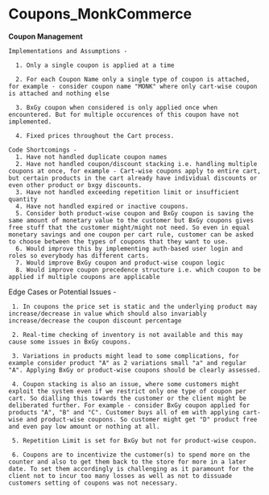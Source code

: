 # Coupons_MonkCommerce

**Coupon Management**

    Implementations and Assumptions -
    
      1. Only a single coupon is applied at a time
      
      2. For each Coupon Name only a single type of coupon is attached, for example - consider coupon name "MONK" where only cart-wise coupon is attached and nothing else
      
      3. BxGy coupon when considered is only applied once when encountered. But for multiple occurences of this coupon have not implemented.
      
      4. Fixed prices throughout the Cart process.

    Code Shortcomings - 
      1. Have not handled duplicate coupon names
      2. Have not handled coupon/discount stacking i.e. handling multiple coupons at once, for example - Cart-wise coupons apply to entire cart, but certain products in the cart already have individual discounts or even other product or bxgy discounts. 
      3. Have not handled exceeding repetition limit or insufficient quantity
      4. Have not handled expired or inactive coupons.
      5. Consider both product-wise coupon and BxGy coupon is saving the same amount of monetary value to the customer but BxGy coupons gives free stuff that the customer might/might not need. So even in equal monetary savings and one coupon per cart rule, customer can be asked to choose between the types of coupons that they want to use.
      6. Would improve this by implementing auth-based user login and roles so everybody has different carts.
      7. Would improve BxGy coupon and product-wise coupon logic
      8. Would improve coupon precedence structure i.e. which coupon to be applied if multiple coupons are applicable

   Edge Cases or Potential Issues -
   
     1. In coupons the price set is static and the underlying product may increase/decrease in value which should also invariably increase/decrease the coupon discount percentage
     
     2. Real-time checking of inventory is not available and this may cause some issues in BxGy coupons.
     
     3. Variations in products might lead to some complications, for example consider product "A" as 2 variations small "a" and regular "A". Applying BxGy or product-wise coupons should be clearly assessed.
     
     4. Coupon stacking is also an issue, where some customers might exploit the system even if we restrict only one type of coupon per cart. So dialling this towards the customer or the client might be deliberated further. For example - consider BxGy coupon applied for products "A", "B" and "C". Customer buys all of em with applying cart-wise and product-wise coupons. So customer might get "D" product free and even pay low amount or nothing at all.
     
     5. Repetition Limit is set for BxGy but not for product-wise coupon.
     
     6. Coupons are to incentivize the customer(s) to spend more on the counter and also to get them back to the store for more in a later date. To set them accordingly is challenging as it paramount for the client not to incur too many losses as well as not to dissuade customers setting of coupons was not necessary. 
     

      
